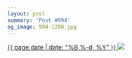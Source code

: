 ```yaml
---
layout: post
summary: 'Post #994'
og_image: 994-1280.jpg
---
```


<p>
 <time>
  <a href="/994">
   {{ page.date | date: "%B %-d, %Y" }}
  </a>
 </time>
 <a href="/994">
  <img data-taken="10/13/2019" sizes="(min-width: 700px) 50vw, calc(100vw - 2rem)" src="{{ site.assets_url }}/994-640.jpg" srcset="{{ site.assets_url }}/994-320.jpg 320w, {{ site.assets_url }}/994-640.jpg 640w, {{ site.assets_url }}/994-960.jpg 960w, {{ site.assets_url }}/994-1280.jpg 1280w"/>
 </a>
</p>
